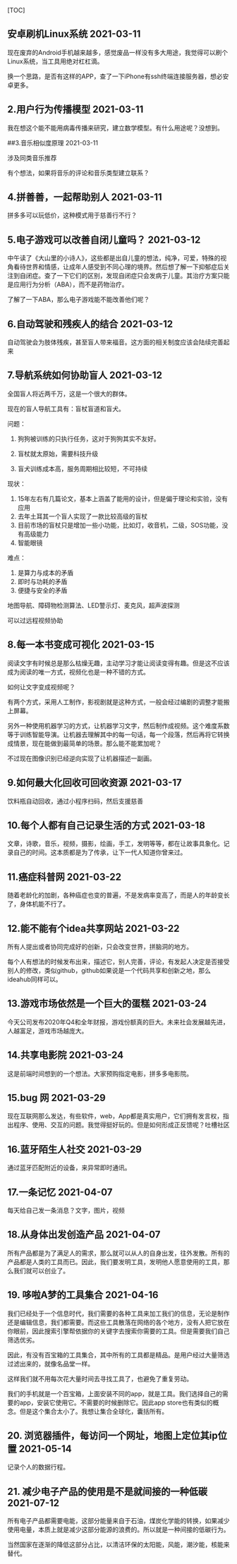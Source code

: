 [TOC]

## 安卓刷机Linux系统 2021-03-11

现在废弃的Android手机越来越多，感觉废品一样没有多大用途，我觉得可以刷个Linux系统，当工具用绝对杠杠滴。

换一个思路，是否有这样的APP，查了一下iPhone有ssh终端连接服务器，想必安卓更多。



## 2.用户行为传播模型 2021-03-11

我在想这个能不能用病毒传播来研究，建立数学模型。有什么用途呢？没想到。



##3.音乐相似度原理 2021-03-11

涉及同类音乐推荐

有个想法，如果将音乐的评论和音乐类型建立联系？



## 4.拼善善，一起帮助别人 2021-03-11

拼多多可以玩低价，这种模式用于慈善行不行？



## 5.电子游戏可以改善自闭儿童吗？ 2021-03-12

中午读了《大山里的小诗人》，这些都是出自儿童的想法，纯净，可爱，特殊的视角看待世界和情感，让成年人感受到不同心理的境界。然后想了解一下抑郁症后关注到自闭症。查了一下它们的区别，发现自闭症只会发病于儿童。其治疗方案只能是应用行为分析（ABA），而不是药物治疗。

了解了一下ABA，那么电子游戏能不能改善他们呢？



## 6.自动驾驶和残疾人的结合 2021-03-12

自动驾驶会为肢体残疾，甚至盲人带来福音。这方面的相关制度应该会陆续完善起来



## 7.导航系统如何协助盲人 2021-03-12

全国盲人将近两千万，这是一个很大的群体。

现在的盲人导航工具有：盲杖盲道和盲犬。

问题：

1. 狗狗被训练的只执行任务，这对于狗狗其实不友好。

2. 盲杖就太原始，需要科技升级

3. 盲犬训练成本高，服务周期相比较短，不可持续

   

现状：

1. 15年左右有几篇论文，基本上涵盖了能用的设计，但是偏于理论和实验，没有应用
2. 去年土耳其一个盲人实现了一款比较高级的盲杖
3. 目前市场的盲杖只是增加一些小功能，比如灯，收音机，二级，SOS功能，没有高级能力
4. 智能眼镜



难点：

1. 是算力与成本的矛盾
2. 即时与功耗的矛盾
3. 便捷与安全的矛盾



地图导航、障碍物检测算法、LED警示灯、麦克风，超声波探测



可以过远程视频协助



## 8.每一本书变成可视化 2021-03-15

阅读文字有时候总是那么枯燥无趣，主动学习才能让阅读变得有趣。但是这不应该成为阅读的唯一方式，视频化也是一种不错的方式。

如何让文字变成视频呢？

有两个方式，采用人工制作，影视剧就是这种方式，一般会经过编剧的调整才能搬上屏幕。

另外一种使用机器学习的方式，让机器学习文字，然后制作成视频。这个难度系数等于训练智能导演。让机器去理解其中的每一句话，每一个段落，然后再将它转换成情景，现在能做到最简单的场景。那么能不能累加呢？

不过现在图像识别已经逆向实现了让机器描述一副画。



## 9.如何最大化回收可回收资源 2021-03-17

饮料瓶自动回收，通过小程序扫码，然后支援慈善



## 10.每个人都有自己记录生活的方式 2021-03-18

文章，诗歌，音乐，视频，摄影，绘画，手工，发明等等，都在让故事具象化。记录自己的时间。这本质都是为了传承，让下一代人知道你曾来过。



## 11.癌症科普网 2021-03-22

随着老龄化的加剧，各种癌症也变的普遍，不是发病率变高了，而是人的年龄变长了，身体机能不行了。



## 12.能不能有个idea共享网站 2021-03-22

所有人提出或者协同完成好的创新，只会改变世界，拼脑洞的地方。

每个人有想法的时候发布出来，描述它，别人完善，评论，有发起人决定是否接受别人的修改，类似github，github如果说是一个代码共享和创新之地，那么ideahub同样可以。



## 13.游戏市场依然是一个巨大的蛋糕 2021-03-24

今天公司发布2020年Q4和全年财报，游戏份额真的巨大。未来社会发展越先进，人越富足，游戏市场越庞大。



## 14.共享电影院 2021-03-24

这是前端时间想到的一个想法。大家预购指定电影，拼多多电影院。



## 15.bug 网 2021-03-29

现在互联网那么发达，有些软件，web，App都是真实用户，它们拥有发言权，指出程序、使用、交互的问题。我觉得挺好玩的。但是如何形成正反馈呢？吐槽社区



## 16.蓝牙陌生人社交 2021-03-29

通过蓝牙匹配附近的设备，来异常即时通讯。



## 17.一条记忆 2021-04-07

每天给自己发一条消息？文字，图片，视频



## 18.从身体出发创造产品 2021-04-07

所有产品都是为了满足人的需求，那么就可以从人的自身出发，往外发散。所有的产品都是人类的工具而已。因此，我们要发明工具，发明他人愿意使用的工具，那么我们就可以创业了。



## 19. 哆啦A梦的工具集合 2021-04-16

我们已经处于一个信息时代，我们需要的各种工具来加工我们的信息，无论是制作还是编辑信息，我们都需要。而这些工具散落在网络的各个地方，没有人把它放在你眼前，因此搜索引擎帮依据你的关键字去搜索你需要的工具。但是需要我们自己筛选优劣。

因此，有没有百宝箱的工具集合，其中所有的工具都是精品。是用户经过大量筛选过滤出来的，就像名品堂一样。

这样我们就不用每次花大量时间去寻找工具了，也避免了重复劳动。

我们的手机就是一个百宝箱，上面安装不同的app，就是工具。我们选择自己的需要的app，安装它使用它。不需要的时候删除它。因此app store也有类似的概念。但是这个集合太小了。我想让集合全球化，囊括所有。



## 20. 浏览器插件，每访问一个网址，地图上定位其ip位置 2021-05-14

记录个人的数据行程。

## 21. 减少电子产品的使用是不是就间接的一种低碳 2021-07-12

所有电子产品都需要电能，这部分能量来自于石油，煤炭化学能的转换，如果减少使用电量，本质上就是减少这部分能源的浪费的。所以就是一种间接的低碳行为。

当然国家在逐渐的降低这部分占比，以清洁环保的太阳能，风能，潮汐能，核能来替代。

